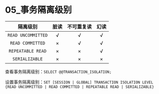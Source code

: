 # 05_事务隔离级别

|      隔离级别      | 脏读 | 不可重复读 | 幻读 |
| :----------------: | :--: | :--------: | :--: |
| `READ UNCOMMITTED` |  √   |     √      |  √   |
|  `READ COMMITTED`  |  ×   |     √      |  √   |
| `REPEATABLE READ`  |  ×   |     ×      |  √   |
|   `SERIALIZABLE`   |  ×   |     ×      |  ×   |

查看事务隔离级别：`SELECT @@TRANSACTION_ISOLATION;`

设置事务隔离级别：`SET [SESSION | GLOBAL] TRANSACTION ISOLATION LEVEL {READ UNCOMMITTED | READ COMMITTED | REPEATABLE READ | SERIALIZABLE}`